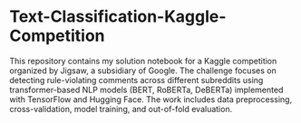 # Text-Classification-Kaggle-Competition
This repository contains my solution notebook for a Kaggle competition organized by Jigsaw, a subsidiary of Google. The challenge focuses on detecting rule-violating comments across different subreddits using transformer-based NLP models (BERT, RoBERTa, DeBERTa) implemented with TensorFlow and Hugging Face. The work includes data preprocessing, cross-validation, model training, and out-of-fold evaluation.
